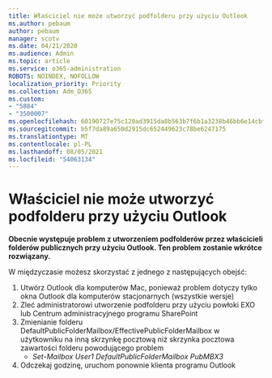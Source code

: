 ```yaml
---
title: Właściciel nie może utworzyć podfolderu przy użyciu Outlook
ms.author: pebaum
author: pebaum
manager: scotv
ms.date: 04/21/2020
ms.audience: Admin
ms.topic: article
ms.service: o365-administration
ROBOTS: NOINDEX, NOFOLLOW
localization_priority: Priority
ms.collection: Adm_O365
ms.custom:
- "5884"
- "3500007"
ms.openlocfilehash: 60190727e75c120ad3915da8b563b7f6b1a3238b46bb6e14cbf956365e1a84e0
ms.sourcegitcommit: b5f7da89a650d2915dc652449623c78be6247175
ms.translationtype: MT
ms.contentlocale: pl-PL
ms.lasthandoff: 08/05/2021
ms.locfileid: "54063134"
---
```

# <a name="owner-cannot-create-sub-folder-using-outlook"></a>Właściciel nie może utworzyć podfolderu przy użyciu Outlook

**Obecnie występuje problem z utworzeniem podfolderów przez właścicieli folderów publicznych przy użyciu Outlook. Ten problem zostanie wkrótce rozwiązany.**

W międzyczasie możesz skorzystać z jednego z następujących obejść:

1. Utwórz Outlook dla komputerów Mac, ponieważ problem dotyczy tylko okna Outlook dla komputerów stacjonarnych (wszystkie wersje)
2. Zleć administratorowi utworzenie podfolderu przy użyciu powłoki EXO lub Centrum administracyjnego programu SharePoint
3. Zmienianie folderu DefaultPublicFolderMailbox/EffectivePublicFolderMailbox w użytkowniku na inną skrzynkę pocztową niż skrzynka pocztowa zawartości folderu powodującego problem  
    - *Set-Mailbox User1 DefaultPublicFolderMailbox PubMBX3*
4. Odczekaj godzinę, uruchom ponownie klienta programu Outlook